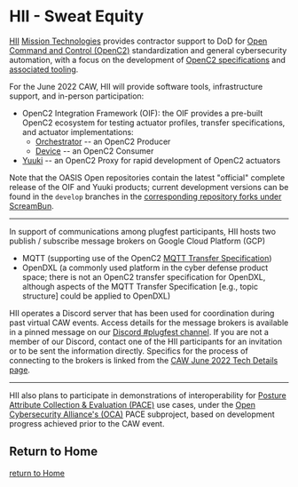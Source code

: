# HII - Sweat Equity

[HII](https://hii.com/) [Mission
Technologies](https://hii.com/capabilities/mission-technologies//)
provides contractor support to DoD for [Open Command and Control
(OpenC2)](https://openc2.org) standardization and general
cybersecurity automation, with a focus on the development of
[OpenC2
specifications](https://www.oasis-open.org/committees/tc_home.php?wg_abbrev=openc2#technical)
and [associated
tooling](https://github.com/orgs/oasis-open/repositories?q=openc2&type=all&language=&sort=).

For the June 2022 CAW, HII will provide software tools,
infrastructure support, and in-person participation:

 * OpenC2 Integration Framework (OIF): the OIF provides a pre-built OpenC2 ecosystem for testing actuator profiles, transfer specifications, and actuator implementations:
   * [Orchestrator](https://github.com/oasis-open/openc2-oif-orchestrator) -- an OpenC2 Producer
   * [Device](https://github.com/oasis-open/openc2-oif-device) -- an OpenC2 Consumer
 * [Yuuki](https://github.com/oasis-open/openc2-yuuki) -- an OpenC2 Proxy for rapid development of OpenC2 actuators

Note that the OASIS Open repositories contain the latest
"official" complete release of the OIF and Yuuki products;
current development versions can be found in the `develop`
branches in the [corresponding repository forks under
ScreamBun](https://github.com/ScreamBun).

---

In support of communications among plugfest participants, HII hosts two publish / subscribe message brokers on Google Cloud Platform (GCP)
   * MQTT (supporting use of the OpenC2 [MQTT Transfer Specification](https://docs.oasis-open.org/openc2/transf-mqtt/v1.0/transf-mqtt-v1.0.html))
   * OpenDXL (a commonly used platform in the cyber defense product space; there is not an OpenC2 transfer specification for OpenDXL, although aspects of the MQTT Transfer Specification [e.g., topic structure] could be applied to OpenDXL)
  
HII operates a Discord server that has been used for coordination
during past virtual CAW events. Access details for the message
brokers is available in a pinned message on our [Discord
#plugfest
channel](https://discord.com/channels/438045507462365184/). If
you are not a member of our Discord, contact one of the HII
participants for an invitation or to be sent the information
directly. Specifics for the process of connecting to the brokers
is linked from the [CAW June 2022 Tech Details
page](https://www.cybersecurityautomationworkshop.org/TechDetails/).
 
---

HII also plans to participate in demonstrations of interoperability for 
[Posture Attribute Collection & Evaluation (PACE)](https://github.com/opencybersecurityalliance/PACE) use cases, 
under the [Open Cybersecurity Alliance's (OCA)](https://opencybersecurityalliance.org/) PACE subproject,
based on development progress achieved prior to the CAW event.

## Return to Home
[return to Home](../../index.md)
